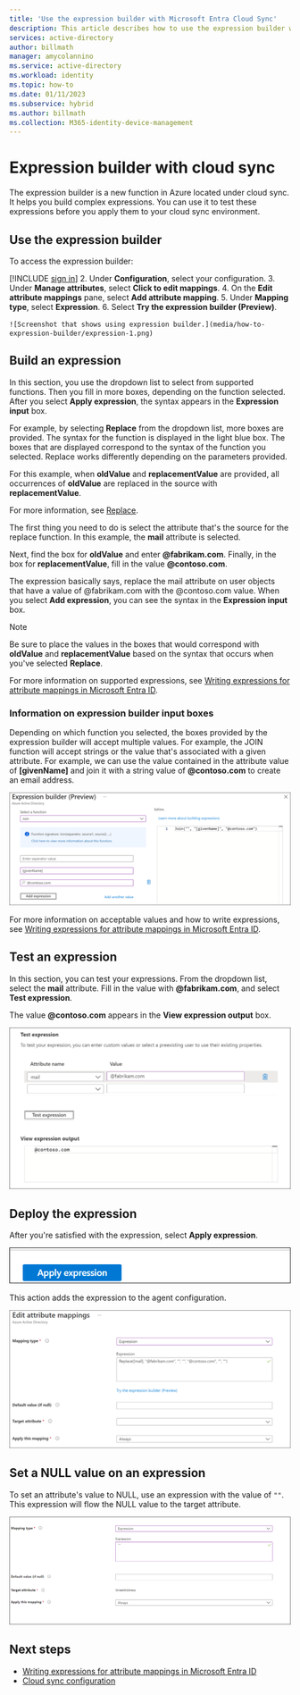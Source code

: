 ```yaml
---
title: 'Use the expression builder with Microsoft Entra Cloud Sync'
description: This article describes how to use the expression builder with cloud sync.
services: active-directory
author: billmath
manager: amycolannino
ms.service: active-directory
ms.workload: identity
ms.topic: how-to
ms.date: 01/11/2023
ms.subservice: hybrid
ms.author: billmath
ms.collection: M365-identity-device-management
---
```


# Expression builder with cloud sync
The expression builder is a new function in Azure located under cloud sync. It helps you build complex expressions. You can use it to test these expressions before you apply them to your cloud sync environment.

## Use the expression builder
To access the expression builder:

 [!INCLUDE [sign in](~/includes/cloud-sync-sign-in.md)]
 2. Under **Configuration**, select your configuration.
 3. Under **Manage attributes**, select **Click to edit mappings**.
 4. On the **Edit attribute mappings** pane, select **Add attribute mapping**.
 5. Under **Mapping type**, select **Expression**.
 6. Select **Try the expression builder (Preview)**.
 
    ![Screenshot that shows using expression builder.](media/how-to-expression-builder/expression-1.png)

## Build an expression
In this section, you use the dropdown list to select from supported functions. Then you fill in more boxes, depending on the function selected. After you select **Apply expression**, the syntax appears in the **Expression input** box.

For example, by selecting **Replace** from the dropdown list, more boxes are provided. The syntax for the function is displayed in the light blue box. The boxes that are displayed correspond to the syntax of the function you selected. Replace works differently depending on the parameters provided.

For this example, when **oldValue** and **replacementValue** are provided, all occurrences of **oldValue** are replaced in the source with **replacementValue**.

For more information, see [Replace](reference-expressions.md#replace).

The first thing you need to do is select the attribute that's the source for the replace function. In this example, the **mail** attribute is selected.

Next, find the box for **oldValue** and enter **@fabrikam.com**. Finally, in the box for **replacementValue**, fill in the value **@contoso.com**.

The expression basically says, replace the mail attribute on user objects that have a value of @fabrikam.com with the @contoso.com value. When you select **Add expression**, you can see the syntax in the **Expression input** box.

>[!NOTE]
>Be sure to place the values in the boxes that would correspond with **oldValue** and **replacementValue** based on the syntax that occurs when you've selected **Replace**.

For more information on supported expressions, see [Writing expressions for attribute mappings in Microsoft Entra ID](reference-expressions.md).

### Information on expression builder input boxes
Depending on which function you selected, the boxes provided by the expression builder will accept multiple values. For example, the JOIN function will accept strings or the value that's associated with a given attribute. For example, we can use the value contained in the attribute value of **[givenName]** and join it with a string value of **@contoso.com** to create an email address.

  ![Screenshot that shows input box values.](media/how-to-expression-builder/expression-8.png)

For more information on acceptable values and how to write expressions, see [Writing expressions for attribute mappings in Microsoft Entra ID](reference-expressions.md).

## Test an expression
In this section, you can test your expressions. From the dropdown list, select the **mail** attribute. Fill in the value with **@fabrikam.com**, and select **Test expression**.

The value **@contoso.com** appears in the **View expression output** box.

 ![Screenshot that shows testing your expression.](media/how-to-expression-builder/expression-4.png)

## Deploy the expression
After you're satisfied with the expression, select **Apply expression**.

![Screenshot that shows adding your expression.](media/how-to-expression-builder/expression-5.png)

This action adds the expression to the agent configuration.

![Screenshot that shows agent configuration.](media/how-to-expression-builder/expression-6.png)

## Set a NULL value on an expression
To set an attribute's value to NULL, use an expression with the value of `""`. This expression will flow the NULL value to the target attribute.

![Screenshot that shows a NULL value.](media/how-to-expression-builder/expression-7.png)


## Next steps 

- [Writing expressions for attribute mappings in Microsoft Entra ID](reference-expressions.md)
- [Cloud sync configuration](how-to-configure.md)

